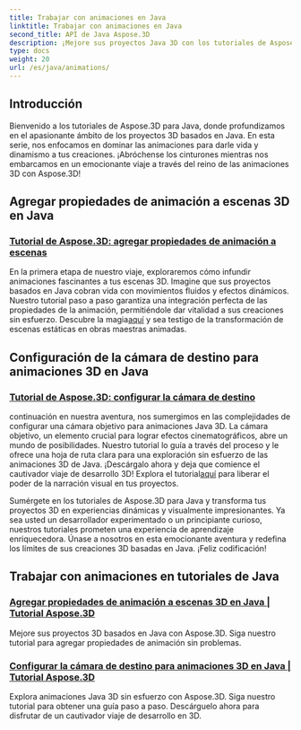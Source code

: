 ```yaml
---
title: Trabajar con animaciones en Java
linktitle: Trabajar con animaciones en Java
second_title: API de Java Aspose.3D
description: ¡Mejore sus proyectos Java 3D con los tutoriales de Aspose.3D! Aprenda a agregar propiedades de animación y configurar cámaras de destino sin problemas para un desarrollo 3D cautivador.
type: docs
weight: 20
url: /es/java/animations/
---
```

## Introducción

Bienvenido a los tutoriales de Aspose.3D para Java, donde profundizamos en el apasionante ámbito de los proyectos 3D basados en Java. En esta serie, nos enfocamos en dominar las animaciones para darle vida y dinamismo a tus creaciones. ¡Abróchense los cinturones mientras nos embarcamos en un emocionante viaje a través del reino de las animaciones 3D con Aspose.3D!

## Agregar propiedades de animación a escenas 3D en Java

### [Tutorial de Aspose.3D: agregar propiedades de animación a escenas](./add-animation-properties-to-scenes/)

 En la primera etapa de nuestro viaje, exploraremos cómo infundir animaciones fascinantes a tus escenas 3D. Imagine que sus proyectos basados en Java cobran vida con movimientos fluidos y efectos dinámicos. Nuestro tutorial paso a paso garantiza una integración perfecta de las propiedades de la animación, permitiéndole dar vitalidad a sus creaciones sin esfuerzo. Descubre la magia[aquí](./add-animation-properties-to-scenes/) y sea testigo de la transformación de escenas estáticas en obras maestras animadas.

## Configuración de la cámara de destino para animaciones 3D en Java

### [Tutorial de Aspose.3D: configurar la cámara de destino](./set-up-target-camera/)

 continuación en nuestra aventura, nos sumergimos en las complejidades de configurar una cámara objetivo para animaciones Java 3D. La cámara objetivo, un elemento crucial para lograr efectos cinematográficos, abre un mundo de posibilidades. Nuestro tutorial lo guía a través del proceso y le ofrece una hoja de ruta clara para una exploración sin esfuerzo de las animaciones 3D de Java. ¡Descárgalo ahora y deja que comience el cautivador viaje de desarrollo 3D! Explora el tutorial[aquí](./set-up-target-camera/) para liberar el poder de la narración visual en tus proyectos.

Sumérgete en los tutoriales de Aspose.3D para Java y transforma tus proyectos 3D en experiencias dinámicas y visualmente impresionantes. Ya sea usted un desarrollador experimentado o un principiante curioso, nuestros tutoriales prometen una experiencia de aprendizaje enriquecedora. Únase a nosotros en esta emocionante aventura y redefina los límites de sus creaciones 3D basadas en Java. ¡Feliz codificación!

## Trabajar con animaciones en tutoriales de Java
### [Agregar propiedades de animación a escenas 3D en Java | Tutorial Aspose.3D](./add-animation-properties-to-scenes/)
Mejore sus proyectos 3D basados en Java con Aspose.3D. Siga nuestro tutorial para agregar propiedades de animación sin problemas.
### [Configurar la cámara de destino para animaciones 3D en Java | Tutorial Aspose.3D](./set-up-target-camera/)
Explora animaciones Java 3D sin esfuerzo con Aspose.3D. Siga nuestro tutorial para obtener una guía paso a paso. Descárguelo ahora para disfrutar de un cautivador viaje de desarrollo en 3D.